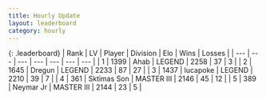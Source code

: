 ```yaml
---
title: Hourly Update
layout: leaderboard
category: hourly
---
```


{: .leaderboard}
| Rank | LV | Player | Division | Elo | Wins | Losses |
| --- | --- | --- | --- | --- | --- | --- |
| <span data-change="0">1</span> | 1399 | <span title="ID: 402846">Ahab</span> | LEGEND | <span data-change="0">2258</span> | <span data-change="0">37</span> | <span data-change="0">3</span> |
| <span data-change="0">2</span> | 1645 | <span title="ID: 337810">Dregun</span> | LEGEND | <span data-change="0">2233</span> | <span data-change="0">87</span> | <span data-change="0">27</span> |
| <span data-change="0">3</span> | 1437 | <span title="ID: 41925">lucapoke</span> | LEGEND | <span data-change="0">2210</span> | <span data-change="0">39</span> | <span data-change="0">7</span> |
| <span data-change="0">4</span> | 361 | <span title="ID: 303794">Sktimas Son</span> | MASTER III | <span data-change="0">2146</span> | <span data-change="0">45</span> | <span data-change="0">12</span> |
| <span data-change="0">5</span> | 389 | <span title="ID: 400903">Neymar Jr</span> | MASTER III | <span data-change="0">2144</span> | <span data-change="0">23</span> | <span data-change="0">5</span> |